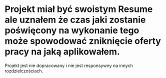 # Projekt miał być swoistym Resume ale uznałem że czas jaki zostanie poświęcony na wykonanie tego może spowodować zniknięcie oferty pracy na jaką aplikowałem.
Projekt jest nie dopracowany i nie jest responsywny na innych rozdzielczościach.
